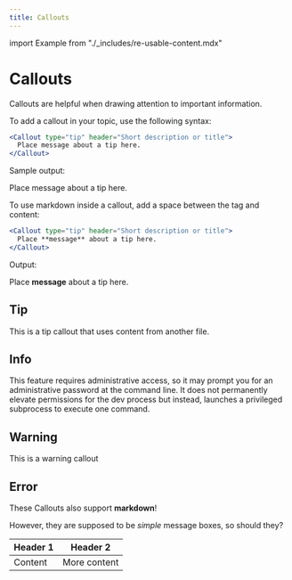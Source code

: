 ```yaml
---
title: Callouts
---
```


import Example from "./\_includes/re-usable-content.mdx"

# Callouts

Callouts are helpful when drawing attention to important information.

To add a callout in your topic, use the following syntax:

```jsx
<Callout type="tip" header="Short description or title">
  Place message about a tip here.
</Callout>
```

Sample output:

<Callout type="tip" header="Short description or title">
  Place message about a tip here.
</Callout>

To use markdown inside a callout, add a space between the tag and content:

```jsx
<Callout type="tip" header="Short description or title">
  Place **message** about a tip here.
</Callout>
```

Output:

<Callout type="tip" header="Short description or title">

Place **message** about a tip here.

</Callout>

## Tip

<Callout type="tip" header="Good job!">
  This is a tip callout that uses content from another file.
  <Example />
</Callout>

## Info

<Callout type="info" header="Whoah!">
  This feature requires administrative access, so it may prompt you for an
  administrative password at the command line. It does not permanently elevate
  permissions for the dev process but instead, launches a privileged subprocess
  to execute one command.
</Callout>

## Warning

<Callout type="warning" header="Dang!">
  This is a warning callout
</Callout>

## Error

<Callout type="error" header="Oops!">

These Callouts also support **markdown**!

However, they are supposed to be _simple_ message boxes, so should they?

| Header 1 | Header 2     |
| -------- | ------------ |
| Content  | More content |

</Callout>
